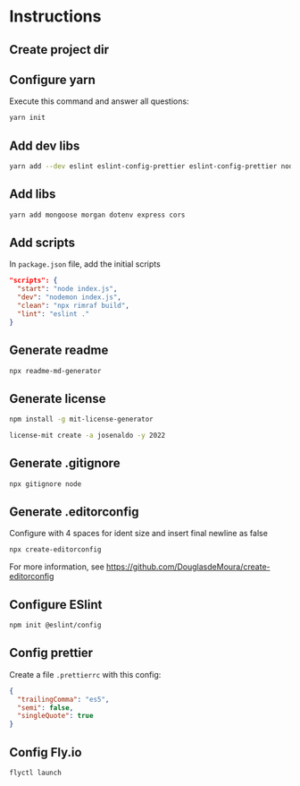 # Instructions

## Create project dir

## Configure yarn

Execute this command and answer all questions:

```sh
yarn init
```

## Add dev libs

```sh
yarn add --dev eslint eslint-config-prettier eslint-config-prettier nodemon
```

## Add libs

```sh
yarn add mongoose morgan dotenv express cors
```

## Add scripts

In `package.json` file, add the initial scripts

```json
"scripts": {
  "start": "node index.js",
  "dev": "nodemon index.js",
  "clean": "npx rimraf build",
  "lint": "eslint ."
}
```

## Generate readme

```sh
npx readme-md-generator
```

## Generate license

```sh
npm install -g mit-license-generator

license-mit create -a josenaldo -y 2022
```

## Generate .gitignore

```sh
npx gitignore node
```

## Generate .editorconfig

Configure with 4 spaces for ident size and insert final newline as false

```sh
npx create-editorconfig
```

For more information, see <https://github.com/DouglasdeMoura/create-editorconfig>

## Configure ESlint

```sh
npm init @eslint/config
```

## Config prettier

Create a file `.prettierrc` with this config:

```json
{
  "trailingComma": "es5",
  "semi": false,
  "singleQuote": true
}
```

## Config Fly.io

```sh
flyctl launch
```

